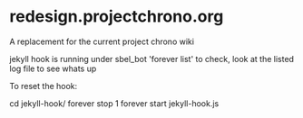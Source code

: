 # redesign.projectchrono.org
A replacement for the current project chrono wiki


jekyll hook is running under sbel_bot
'forever list' to check, look at the listed log file to see whats up

To reset the hook:

cd jekyll-hook/
forever stop 1
forever start jekyll-hook.js 